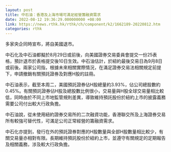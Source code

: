 ```yaml
---
layout: post
title: 中石油：香港及上海市場可滿足經營籌融資需求
date: 2022-08-12 19:36:29.000000000 +08:00
link: https://news.rthk.hk/rthk/ch/component/k2/1662189-20220812.htm
categories: rthk
---
```


多家央企同時宣布，將自美國退市。

中石化及中石油都擬於8月29日或前後，向美國證券交易委員會提交一份25表格，預計退市於表格提交後10日生效。中石油估計，於紐約最後交易日為9月8日或前後。兩家公司指，根據未來相關實際情況，在滿足證券交易法相關規定前提下，申請撤銷有關預託證券及對應H股的註冊。

中石油表示，截至本周二，美國預託證券佔H股總量約3.93%，佔公司總股數約0.45%。有關預託證券佔H股及總股數比例很小，交易量與H股全球交易量相比較低，同時由於不同上市地監管規則差異，導致維持預託股份於紐約上市的披露義務需要公司付出較大行政負擔。

中石油說，從未使用紐約證券交易所的二次融資功能，香港聯交所及上海證券交易所有較強可替代性，可滿足公司正常經營的籌融資需求。

中石化亦提到，發行在外的預託證券對應的H股數量與全部H股數量相比較少，有關交易量亦相對有限。長期維持預託股份於紐約上市，並遵守有關規定的定期報告及相關義務，涉及較大行政負擔。

